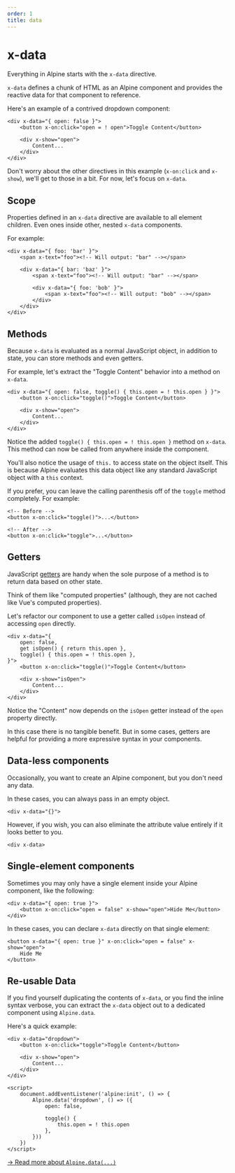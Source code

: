 ```yaml
---
order: 1
title: data
---
```


# x-data

Everything in Alpine starts with the `x-data` directive.

`x-data` defines a chunk of HTML as an Alpine component and provides the reactive data for that component to reference.

Here's an example of a contrived dropdown component:

```alpine
<div x-data="{ open: false }">
    <button x-on:click="open = ! open">Toggle Content</button>

    <div x-show="open">
        Content...
    </div>
</div>
```

Don't worry about the other directives in this example (`x-on:click` and `x-show`), we'll get to those in a bit. For now, let's focus on `x-data`.

<a name="scope"></a>
## Scope

Properties defined in an `x-data` directive are available to all element children. Even ones inside other, nested `x-data` components.

For example:

```alpine
<div x-data="{ foo: 'bar' }">
    <span x-text="foo"><!-- Will output: "bar" --></span>

    <div x-data="{ bar: 'baz' }">
        <span x-text="foo"><!-- Will output: "bar" --></span>

        <div x-data="{ foo: 'bob' }">
            <span x-text="foo"><!-- Will output: "bob" --></span>
        </div>
    </div>
</div>
```

<a name="methods"></a>
## Methods

Because `x-data` is evaluated as a normal JavaScript object, in addition to state, you can store methods and even getters.

For example, let's extract the "Toggle Content" behavior into a method on  `x-data`.

```alpine
<div x-data="{ open: false, toggle() { this.open = ! this.open } }">
    <button x-on:click="toggle()">Toggle Content</button>

    <div x-show="open">
        Content...
    </div>
</div>
```

Notice the added `toggle() { this.open = ! this.open }` method on `x-data`. This method can now be called from anywhere inside the component.

You'll also notice the usage of `this.` to access state on the object itself. This is because Alpine evaluates this data object like any standard JavaScript object with a `this` context.

If you prefer, you can leave the calling parenthesis off of the `toggle` method completely. For example:

```alpine
<!-- Before -->
<button x-on:click="toggle()">...</button>

<!-- After -->
<button x-on:click="toggle">...</button>
```

<a name="getters"></a>
## Getters

JavaScript [getters](https://developer.mozilla.org/en-US/docs/Web/JavaScript/Reference/Functions/get) are handy when the sole purpose of a method is to return data based on other state.

Think of them like "computed properties" (although, they are not cached like Vue's computed properties).

Let's refactor our component to use a getter called `isOpen` instead of accessing `open` directly.

```alpine
<div x-data="{
    open: false,
    get isOpen() { return this.open },
    toggle() { this.open = ! this.open },
}">
    <button x-on:click="toggle()">Toggle Content</button>

    <div x-show="isOpen">
        Content...
    </div>
</div>
```

Notice the "Content" now depends on the `isOpen` getter instead of the `open` property directly.

In this case there is no tangible benefit. But in some cases, getters are helpful for providing a more expressive syntax in your components.

<a name="data-less-components"></a>
## Data-less components

Occasionally, you want to create an Alpine component, but you don't need any data.

In these cases, you can always pass in an empty object.

```alpine
<div x-data="{}">
```

However, if you wish, you can also eliminate the attribute value entirely if it looks better to you.

```alpine
<div x-data>
```

<a name="single-element-components"></a>
## Single-element components

Sometimes you may only have a single element inside your Alpine component, like the following:

```alpine
<div x-data="{ open: true }">
    <button x-on:click="open = false" x-show="open">Hide Me</button>
</div>
```

In these cases, you can declare `x-data` directly on that single element:

```alpine
<button x-data="{ open: true }" x-on:click="open = false" x-show="open">
    Hide Me
</button>
```

<a name="re-usable-data"></a>
## Re-usable Data

If you find yourself duplicating the contents of `x-data`, or you find the inline syntax verbose, you can extract the `x-data` object out to a dedicated component using `Alpine.data`.

Here's a quick example:

```alpine
<div x-data="dropdown">
    <button x-on:click="toggle">Toggle Content</button>

    <div x-show="open">
        Content...
    </div>
</div>

<script>
    document.addEventListener('alpine:init', () => {
        Alpine.data('dropdown', () => ({
            open: false,

            toggle() {
                this.open = ! this.open
            },
        }))
    })
</script>
```

[→ Read more about `Alpine.data(...)`](/globals/alpine-data)
